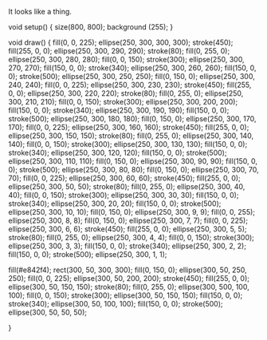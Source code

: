 It looks like a thing.

void setup() {
  size(800, 800);
  background (255);
}

void draw() {
  fill(0, 0, 225);
  ellipse(250, 300, 300, 300);
  stroke(450);
  fill(255, 0, 0);
  ellipse(250, 300, 290, 290);
  stroke(80);
  fill(0, 255, 0);
  ellipse(250, 300, 280, 280);
  fill(0, 0, 150);
  stroke(300);
  ellipse(250, 300, 270, 270);
  fill(150, 0, 0);
  stroke(340);
  ellipse(250, 300, 260, 260);
  fill(150, 0, 0);
  stroke(500);
  ellipse(250, 300, 250, 250);
  fill(0, 150, 0);
  ellipse(250, 300, 240, 240);
  fill(0, 0, 225);
  ellipse(250, 300, 230, 230);
  stroke(450);
  fill(255, 0, 0);
  ellipse(250, 300, 220, 220);
  stroke(80);
  fill(0, 255, 0);
  ellipse(250, 300, 210, 210);
  fill(0, 0, 150);
  stroke(300);
  ellipse(250, 300, 200, 200);
  fill(150, 0, 0);
  stroke(340);
  ellipse(250, 300, 190, 190);
  fill(150, 0, 0);
  stroke(500);
  ellipse(250, 300, 180, 180);
  fill(0, 150, 0);
  ellipse(250, 300, 170, 170);
  fill(0, 0, 225);
  ellipse(250, 300, 160, 160);
  stroke(450);
  fill(255, 0, 0);
  ellipse(250, 300, 150, 150);
  stroke(80);
  fill(0, 255, 0);
  ellipse(250, 300, 140, 140);
  fill(0, 0, 150);
  stroke(300);
  ellipse(250, 300, 130, 130);
  fill(150, 0, 0);
  stroke(340);
  ellipse(250, 300, 120, 120);
  fill(150, 0, 0);
  stroke(500);
  ellipse(250, 300, 110, 110);
  fill(0, 150, 0);
  ellipse(250, 300, 90, 90);
   fill(150, 0, 0);
  stroke(500);
  ellipse(250, 300, 80, 80);
  fill(0, 150, 0);
  ellipse(250, 300, 70, 70);
  fill(0, 0, 225);
  ellipse(250, 300, 60, 60);
  stroke(450);
  fill(255, 0, 0);
  ellipse(250, 300, 50, 50);
  stroke(80);
  fill(0, 255, 0);
  ellipse(250, 300, 40, 40);
  fill(0, 0, 150);
  stroke(300);
  ellipse(250, 300, 30, 30);
  fill(150, 0, 0);
  stroke(340);
  ellipse(250, 300, 20, 20);
  fill(150, 0, 0);
  stroke(500);
  ellipse(250, 300, 10, 10);
  fill(0, 150, 0);
  ellipse(250, 300, 9, 9);
  fill(0, 0, 255);
  ellipse(250, 300, 8, 8);
  fill(0, 150, 0);
  ellipse(250, 300, 7, 7);
  fill(0, 0, 225);
  ellipse(250, 300, 6, 6);
  stroke(450);
  fill(255, 0, 0);
  ellipse(250, 300, 5, 5);
  stroke(80);
  fill(0, 255, 0);
  ellipse(250, 300, 4, 4);
  fill(0, 0, 150);
  stroke(300);
  ellipse(250, 300, 3, 3);
  fill(150, 0, 0);
  stroke(340);
  ellipse(250, 300, 2, 2);
  fill(150, 0, 0);
  stroke(500);
  ellipse(250, 300, 1, 1);
  
  fill(#e842f4);
  rect(300, 50, 300, 300);
  fill(0, 150, 0);
  ellipse(300, 50, 250, 250);
  fill(0, 0, 225);
  ellipse(300, 50, 200, 200);
  stroke(450);
  fill(255, 0, 0);
  ellipse(300, 50, 150, 150);
  stroke(80);
  fill(0, 255, 0);
  ellipse(300, 500, 100, 100);
  fill(0, 0, 150);
  stroke(300);
  ellipse(300, 50, 150, 150);
  fill(150, 0, 0);
  stroke(340);
  ellipse(300, 50, 100, 100);
  fill(150, 0, 0);
  stroke(500);
  ellipse(300, 50, 50, 50);
  
}
